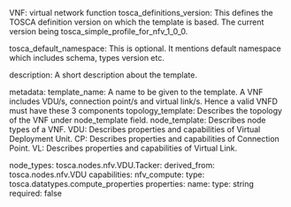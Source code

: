 VNF:
virtual network function
tosca_definitions_version:
   This defines the TOSCA definition version on which the template is based.
   The current version being tosca_simple_profile_for_nfv_1_0_0.

tosca_default_namespace:
   This is optional. It mentions default namespace which includes schema,
   types version etc.

description:
   A short description about the template.

metadata:
   template_name: A name to be given to the template.
A VNF includes VDU/s, connection point/s and virtual link/s.
Hence a valid VNFD must have these 3 components
topology_template:
   Describes the topology of the VNF under node_template field.
   node_template:
       Describes node types of a VNF.
       VDU:
           Describes properties and capabilities of Virtual Deployment
           Unit.
       CP:
           Describes properties and capabilities of Connection Point.
       VL:
           Describes properties and capabilities of Virtual Link.

node_types:
  tosca.nodes.nfv.VDU.Tacker:
    derived_from: tosca.nodes.nfv.VDU
    capabilities:
      nfv_compute:
        type: tosca.datatypes.compute_properties
    properties:
      name:
        type: string
        required: false